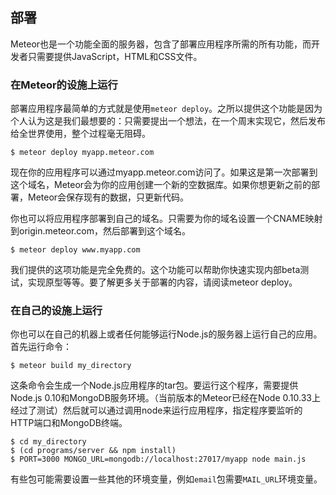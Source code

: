 部署
---------------

Meteor也是一个功能全面的服务器，包含了部署应用程序所需的所有功能，而开发者只需要提供JavaScript，HTML和CSS文件。

### 在Meteor的设施上运行

部署应用程序最简单的方式就是使用`meteor deploy`。之所以提供这个功能是因为个人认为这是我们最想要的：只需要提出一个想法，在一个周末实现它，然后发布给全世界使用，整个过程毫无阻碍。

``` shell
$ meteor deploy myapp.meteor.com
```

现在你的应用程序可以通过myapp.meteor.com访问了。如果这是第一次部署到这个域名，Meteor会为你的应用创建一个新的空数据库。如果你想更新之前的部署，Meteor会保存现有的数据，只更新代码。

你也可以将应用程序部署到自己的域名。只需要为你的域名设置一个CNAME映射到origin.meteor.com，然后部署到这个域名。

``` shell
$ meteor deploy www.myapp.com
```

我们提供的这项功能是完全免费的。这个功能可以帮助你快速实现内部beta测试，实现原型等等。要了解更多关于部署的内容，请阅读meteor deploy。

### 在自己的设施上运行

你也可以在自己的机器上或者任何能够运行Node.js的服务器上运行自己的应用。首先运行命令：

``` shell
$ meteor build my_directory
```

这条命令会生成一个Node.js应用程序的tar包。要运行这个程序，需要提供Node.js 0.10和MongoDB服务环境。（当前版本的Meteor已经在Node 0.10.33上经过了测试）然后就可以通过调用node来运行应用程序，指定程序要监听的HTTP端口和MongoDB终端。

``` shell
$ cd my_directory
$ (cd programs/server && npm install)
$ PORT=3000 MONGO_URL=mongodb://localhost:27017/myapp node main.js
```

有些包可能需要设置一些其他的环境变量，例如`email`包需要`MAIL_URL`环境变量。


